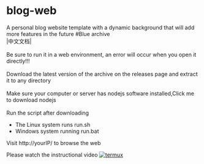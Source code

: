 # blog-web
A personal blog website template with a dynamic background that will add more features in the future #Blue archive
<br><a href="https://github.com/MEIQIUawa/blog-web/blob/main/README_zh.md" style="text-decoration: none;">|中文文档|</a></br>
<br>Be sure to run it in a web environment, an error will occur when you open it directly!!!</br>
<br>Download the latest version of the archive on the <a href="https://github.com/MEIQIUawa/blog-web/releases" style="text-decoration: none;">releases</a> page and extract it to any directory</br>
<br>Make sure your computer or server has nodejs software installed,<a href="https://nodejs.org/en/download/package-manager" style="text-decoration: none;">Click me</a> to download nodejs</br>
<br>Run the script after downloading<br>
* The Linux system runs run.sh
* Windows system running run.bat

Visit http://yourIP/ to browse the web

Please watch the instructional video
[![termux](https://i.ytimg.com/vi/b1csuCsrweA/maxresdefault.jpg)](https://youtu.be/b1csuCsrweA "termux")
